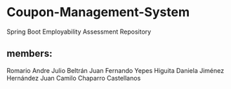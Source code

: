 # Coupon-Management-System

Spring Boot Employability Assessment Repository

## members: 

Romario Andre Julio Beltrán
Juan Fernando Yepes Higuita
Daniela Jiménez Hernández
Juan Camilo Chaparro Castellanos

